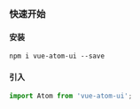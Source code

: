 
### 快速开始

#### 安装
``` 
npm i vue-atom-ui --save
```

#### 引入
``` javascript
import Atom from 'vue-atom-ui';
```


 
